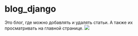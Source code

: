# blog_django
Это блог, где можно добавлять и удалять статьи. А также их просматривать на главной странице.
![](https://ibb.co/K0tHcVw)
